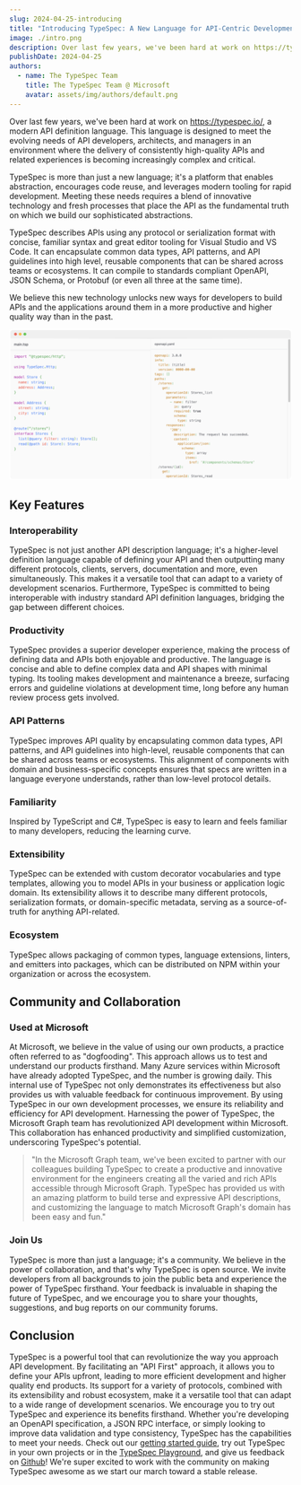 ```yaml
---
slug: 2024-04-25-introducing
title: "Introducing TypeSpec: A New Language for API-Centric Development"
image: ./intro.png
description: Over last few years, we've been hard at work on https://typespec.io/, a modern API definition language. This language is designed to meet the evolving needs of API developers, architects, and managers in an environment where the delivery of consistently high-quality APIs and related experiences is becoming increasingly complex and critical.
publishDate: 2024-04-25
authors:
  - name: The TypeSpec Team
    title: The TypeSpec Team @ Microsoft
    avatar: assets/img/authors/default.png
---
```


Over last few years, we've been hard at work on https://typespec.io/, a modern API definition language. This language is designed to meet the evolving needs of API developers, architects, and managers in an environment where the delivery of consistently high-quality APIs and related experiences is becoming increasingly complex and critical.

TypeSpec is more than just a new language; it's a platform that enables abstraction, encourages code reuse, and leverages modern tooling for rapid development. Meeting these needs requires a blend of innovative technology and fresh processes that place the API as the fundamental truth on which we build our sophisticated abstractions.

<!-- truncate -->

TypeSpec describes APIs using any protocol or serialization format with concise, familiar syntax and great editor tooling for Visual Studio and VS Code. It can encapsulate common data types, API patterns, and API guidelines into high level, reusable components that can be shared across teams or ecosystems. It can compile to standards compliant OpenAPI, JSON Schema, or Protobuf (or even all three at the same time).

We believe this new technology unlocks new ways for developers to build APIs and the applications around them in a more productive and higher quality way than in the past.

![hero](./hero.png)

## Key Features

### Interoperability

TypeSpec is not just another API description language; it's a higher-level definition language capable of defining your API and then outputting many different protocols, clients, servers, documentation and more, even simultaneously. This makes it a versatile tool that can adapt to a variety of development scenarios.
Furthermore, TypeSpec is committed to being interoperable with industry standard API definition languages, bridging the gap between different choices.

### Productivity

TypeSpec provides a superior developer experience, making the process of defining data and APIs both enjoyable and productive. The language is concise and able to define complex data and API shapes with minimal typing.
Its tooling makes development and maintenance a breeze, surfacing errors and guideline violations at development time, long before any human review process gets involved.

### API Patterns

TypeSpec improves API quality by encapsulating common data types, API patterns, and API guidelines into high-level, reusable components that can be shared across teams or ecosystems.
This alignment of components with domain and business-specific concepts ensures that specs are written in a language everyone understands, rather than low-level protocol details.

### Familiarity

Inspired by TypeScript and C#, TypeSpec is easy to learn and feels familiar to many developers, reducing the learning curve.

### Extensibility

TypeSpec can be extended with custom decorator vocabularies and type templates, allowing you to model APIs in your business or application logic domain.
Its extensibility allows it to describe many different protocols, serialization formats, or domain-specific metadata, serving as a source-of-truth for anything API-related.

### Ecosystem

TypeSpec allows packaging of common types, language extensions, linters, and emitters into packages, which can be distributed on NPM within your organization or across the ecosystem.

## Community and Collaboration

### Used at Microsoft

At Microsoft, we believe in the value of using our own products, a practice often referred to as "dogfooding". This approach allows us to test and understand our products firsthand.
Many Azure services within Microsoft have already adopted TypeSpec, and the number is growing daily. This internal use of TypeSpec not only demonstrates its effectiveness but also provides us with valuable feedback for continuous improvement. By using TypeSpec in our own development processes, we ensure its reliability and efficiency for API development.
Harnessing the power of TypeSpec, the Microsoft Graph team has revolutionized API development within Microsoft. This collaboration has enhanced productivity and simplified customization, underscoring TypeSpec's potential.

> "In the Microsoft Graph team, we've been excited to partner with our colleagues building TypeSpec to create a productive and innovative environment for the engineers creating all the varied and rich APIs accessible through Microsoft Graph.
> TypeSpec has provided us with an amazing platform to build terse and expressive API descriptions, and customizing the language to match Microsoft Graph's domain has been easy and fun."

### Join Us

TypeSpec is more than just a language; it's a community. We believe in the power of collaboration, and that's why TypeSpec is open source. We invite developers from all backgrounds to join the public beta and experience the power of TypeSpec firsthand. Your feedback is invaluable in shaping the future of TypeSpec, and we encourage you to share your thoughts, suggestions, and bug reports on our community forums.

## Conclusion

TypeSpec is a powerful tool that can revolutionize the way you approach API development. By facilitating an "API First" approach, it allows you to define your APIs upfront, leading to more efficient development and higher quality end products. Its support for a variety of protocols, combined with its extensibility and robust ecosystem, make it a versatile tool that can adapt to a wide range of development scenarios.
We encourage you to try out TypeSpec and experience its benefits firsthand. Whether you're developing an OpenAPI specification, a JSON RPC interface, or simply looking to improve data validation and type consistency, TypeSpec has the capabilities to meet your needs.
Check out our [getting started guide](https://typespec.io/docs), try out TypeSpec in your own projects or in the [TypeSpec Playground](https://typespec.io/playground), and give us feedback on [Github](https://github.com/microsoft/typespec)!
We're super excited to work with the community on making TypeSpec awesome as we start our march toward a stable release.
